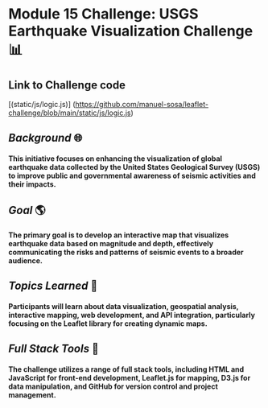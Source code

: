 # **Module 15 Challenge: USGS Earthquake Visualization Challenge** :bar_chart: 

## Link to Challenge code
[(static/js/logic.js)] (https://github.com/manuel-sosa/leaflet-challenge/blob/main/static/js/logic.js)

## *Background* :globe_with_meridians:
#### This initiative focuses on enhancing the visualization of global earthquake data collected by the United States Geological Survey (USGS) to improve public and governmental awareness of seismic activities and their impacts.

## *Goal* :earth_americas:
#### The primary goal is to develop an interactive map that visualizes earthquake data based on magnitude and depth, effectively communicating the risks and patterns of seismic events to a broader audience.

## *Topics Learned* :leaves:
#### Participants will learn about data visualization, geospatial analysis, interactive mapping, web development, and API integration, particularly focusing on the Leaflet library for creating dynamic maps.

## *Full Stack Tools* :hammer:
#### The challenge utilizes a range of full stack tools, including HTML and JavaScript for front-end development, Leaflet.js for mapping, D3.js for data manipulation, and GitHub for version control and project management.
